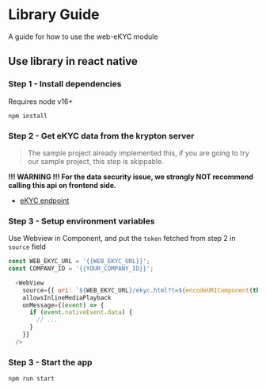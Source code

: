 # Library Guide
A guide for how to use the web-eKYC module


## Use library in react native

### Step 1 - Install dependencies
Requires node v16+
```
npm install
```

### Step 2 - Get eKYC data from the krypton server
> The sample project already implemented this, if you are going to try our sample project, this step is skippable.

**!!! WARNING !!! For the data security issue, we strongly NOT recommend calling this api on frontend side.**

- [eKYC endpoint](../common/Endpoints.md#ekyc)

### Step 3 - Setup environment variables
Use Webview in Component, and put the `token` fetched from step 2 in `source` field

```javascript
const WEB_EKYC_URL = '{{WEB_EKYC_URL}}';
const COMPANY_ID = '{{YOUR_COMPANY_ID}}';

  <WebView
    source={{ uri: `${WEB_EKYC_URL}/ekyc.html?t=${encodeURIComponent(this.state.token)}` }}
    allowsInlineMediaPlayback
    onMessage={(event) => {
      if (event.nativeEvent.data) {
        // ...
      }
    }}
  />

```

### Step 3 - Start the app

```
npm run start
```
